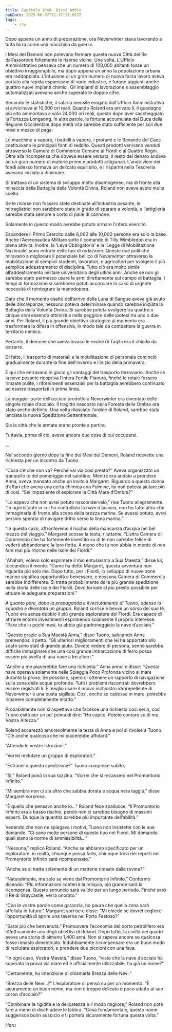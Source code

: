 ```yaml
---
title: Capitolo 1060- Dirsi Addio
pubDate: 2025-08-07T11:37:51.057Z
tags:
    - rtw
---
```



<strong> </strong>


Dopo appena un anno di preparazione, ora Neverwinter stava lavorando a tutta birra come una macchina da guerra.


I Mesi dei Demoni non potevano fermare questa nuova Città del Re dall’assorbire follemente le risorse vicine. Una volta, L’Ufficio Amministrativo pensava che un numero di 100,000 abitanti fosse un obiettivo irraggiungibile, ma dopo appena un anno la popolazione urbana era raddoppiata. L’infusione di un gran numero di nuova forza lavoro aveva portato alla rapida espansione di varie industrie, e furono aggiunti anche quattro nuovi impianti chimici. Gli impianti di lavorazione e assemblaggio automatizzati avevano anche superato le doppie cifre.


Secondo le statistiche, il salario mensile erogato dall’Ufficio Amministrativo si avvicinava ai 10,000 ori reali. Quando Roland era arrivato lì, il guadagno più alto ammontava a solo 24,000 ori reali, questo dopo aver saccheggiato la Fortezza Longsong. In altre parole, la fortuna accumulata dal Duca della Regione Occidentale dopo metà vita sarebbe stato sufficiente per soli due mesi e mezzo di paga.


Le macchine a vapore, i battelli a vapore, i profumi e le Bevande del Caos costituivano le principali fonti di reddito. Questi prodotti venivano venduti attraverso la Camera di Commercio Comune ai Fiordi e ai Quattro Regni. Oltre alla ricompensa che doveva essere versata, il resto del denaro andava ad un gran numero di materie prime e prodotti artigianali. L’andirivieni dei fondi adesso formava un delicato equilibrio, e i risparmi nella Tesoreria avevano iniziato a diminuire.


Si trattava di un sistema di sviluppo molto disomogeneo, ma di fronte alla minaccia della Battaglia della Volontà Divina, Roland non aveva avuto molta scelta.


Se le risorse non fossero state destinate all’industria pesante, le mitragliatrici non sarebbero state in grado di sparare a volontà, e l’artiglieria sarebbe stata sempre a corto di palle di cannone.


Solamente in questo modo avrebbe potuto armare l’intero esercito.


Espandere il Primo Esercito dalle 8,000 alle 10,000 persone era solo la base. Anche l’Aereonautica Militare sotto il comando di Tilly Wimbledon era in piena attività. Inoltre, la ‘Leva Obbligatoria’ e la ‘Legge di Mobilitazione Nazionale’ sono entrate nelle fasi di redazione. Queste due politiche miravano a migliorare il potenziale bellico di Neverwinter attraverso la mobilitazione di semplici studenti, lavoratori, e agricoltori per svolgere il più semplice addestramento di disciplina. Tutto ciò era molto simile all’addestramento militare universitario degli ultimi anni. Anche se non gli sarebbe stato permesso usare le armi direttamente sul campo di battaglia, i tempi di formazione si sarebbero potuti accorciare in caso di urgente necessità di reintegrare la manodopera.


Dato che il momento esatto dell’arrivo della Luna di Sangue aveva già avuto delle discrepanze, nessuno poteva determinare quando sarebbe iniziata la Battaglia della Volontà Divina. Si sarebbe potuta svolgere tra quattro o cinque anni essendo ottimisti e nella peggiore delle ipotesi tra uno o due anni. Per Roland, il più grande obiettivo strategico al momento era trasformare la difesa in offensiva, in modo tale da combattere la guerra in territorio nemico.


Pertanto, il demone che aveva invaso le rovine di Taqila era il chiodo da estrarre.


Di fatto, il trasporto di materiali e la mobilitazione di personale cominciò gradualmente durante la fine dell’inverno e l’inizio della primavera.


È qui che entravano in gioco gli vantaggi del trasporto ferroviario. Anche se la neve pesante ricopriva l’intera Fertile Pianura, finché le rotaie fossero rimaste pulite, i rifornimenti essenziali per la battaglia avrebbero continuato ad essere trasportati in prima linea.


La maggior parte dell’acciaio prodotto a Neverwinter era diventato delle singole rotaie d’acciaio. Il tragitto nascosto nella Foresta delle Ombre era stato anche definito. Una volta rilasciato l’ordine di Roland, sarebbe stata lanciata la nuova Spedizione Settentrionale.


Sia la città che le armate erano pronte a partire.


Tuttavia, prima di ciò, aveva ancora due cose di cui occuparsi.


...


Nel secondo giorno dopo la fine dei Mesi dei Demoni, Roland ricevette una richiesta per un incontro da Tuono.


“Cosa c’è che non va? Perché vai via così presto?” Aveva organizzato un tranquillo tè del pomeriggio nel salottino. Mentre era andato a prendere Anna, aveva mandato anche un invito a Margaret. Riguardo a questa donna d’affari che aveva una certa chimica con Fulmine, lui non poteva aiutare più di così. “Sei impaziente di esplorare la Città Mare d’Ombra?”


“Lo sapevo che non avrei potuto nascondervelo,” rise Tuono allegramente. “In ogni istante in cui ho controllato la nave d’acciaio, non ho fatto altro che immaginarla di fronte alla scena della brezza marina. Se avessi potuto, avrei persino sperato di navigare dritto verso la linea marina.”


“In questo caso, affronteremo il rischio della mancanza d’acqua nel bel mezzo del viaggio.” Margaret scosse la testa, riluttante. “L’altra Camera di Commercio che ha fortemente investito su di te non sarebbe felice di vederti abbandonare la loro flotta. A meno che tu non abbia in mente di non fare mai più ritorno nelle Isole dei Fiordi.”


“Ahahah, volevo solo esprimere il mio entusiasmo a Sua Maestà,” disse lui, toccandosi il mento. “Come ha detto Margaret, questa avventura non riguarda più solo me. Dopo tutto, per i Fiordi, lo sviluppo di nuove zone marine significa opportunità e benessere, e nessuna Camera di Commercio sarebbe indifferente. Si tratta probabilmente della più grande spedizione nella storia delle Isole dei Fiordi. Devo tornare al più presto possibile per attuare le adeguate preparazioni.”


<em>A quanto pare, dopo la propaganda e il reclutamento di Tuono, adesso la squadra è diventata un gruppo</em>. Roland sorrise e bevve un sorso del suo tè. Tuono era senza dubbio il più grande esploratore dei Fiordi. Era capace di attrarre enormi investimenti esprimendo solamente il proprio interesse. “Pare che in pochi mesi, tu abbia già padroneggiato la nave d’acciaio.”


“Questo grazie a Sua Maestà Anna,” disse Tuono, salutando Anna premendosi il petto. “Gli ulteriori miglioramenti che lei ha apportato allo scafo sono stati di grande aiuto. Dovete vedere di persona, sennò sarebbe difficile immaginare che una così grande imbarcazione di ferro possa essere più svelta di una nave a tre alberi.”


“Anche a me piacerebbe fare una richiesta.” Anna annuì e disse: “Questa nave operava solamente nella Spiaggia Poco Profonda vicino al mare durante la prova. Se possibile, spero di ottenere un rapporto di navigazione sulla zona delle acque profonde. Tutti i problemi riscontrati dovrebbero essere registrati lì. È meglio usare il nuovo inchiostro idrorepellente di Neverwinter e una busta sigillata. Così, anche se cadesse in mare, potrebbe rimanere completamente intatto.”


Probabilmente non si aspettava che facesse una richiesta così seria, così Tuono esitò per un po’ prima di dire: “Ho capito. Potete contare su di me, Vostra Altezza.”


Roland accarezzò amorevolmente la testa di Anna e poi si rivolse a Tuono. “C’è anche qualcosa che mi piacerebbe affidarti.”


“Attendo le vostre istruzioni.”


“Vorrei reclutare un gruppo di esploratori.”


“Estranei a questa spedizione?” Tuono comprese subito.


“Sì,” Roland posò la sua tazzina. “Vorrei che si recassero nel Promontorio Infinito.”


“Mi sembra non ci sia altro che sabbia dorata e acqua nera laggiù,” disse Margaret sorpresa.


“Ѐ quello che pensavo anche io…” Roland fece spallucce. “Il Promontorio Infinito era a basso rischio, perciò non ci sarebbe bisogno di massimi esperti. Dunque la quantità sarebbe più importante dell’abilità.”


Vedendo che non ne spiegava i motivi, Tuono non insistette con le sue domande. “Ci sono molte persone di questo tipo nei Fiordi. Mi domando quali siano le norme di ammissibilità…”


“Nessuna,” replicò Roland. “Anche se abbiamo specificato per un esploratore, in realtà, chiunque possa farlo, chiunque trovi dei reperti nel Promontorio Infinito sarà ricompensato.”


“Anche se si tratta solamente di un mattone rimasto dalle rovine?”


“Naturalmente, ma solo se viene dal Promontorio Infinito.” Confermò dicendo: “Più informazioni conterrà la reliquia, più grande sarà la ricompensa. Questo annuncio sarà valido per un lungo periodo. Finché sarò il Re di Graycastle, verrà onorato.”


“Con le vostre parole come garanzia, ho paura che quella zona sarà affollata in futuro.” Margaret sorrise e disse: “Mi chiedo se dovrei cogliere l’opportunità di aprire una taverna nel Porto Festoso?”


“Sarai più che benvenuta.” Promuovere l’economia del porto petrolifero era effettivamente uno degli obiettivi di Roland. Dopo tutto, la civiltà nei quadri aveva una storia di almeno 1,400 anni. Non si sapeva ancora se qualcosa fosse rimasto dimenticato. Indubbiamente ricompensare era un buon modo di reclutare esploratori, e prendere due piccioni con una fava.


“In ogni caso, Vostra Maestà,” disse Tuono, “visto che la nave d’acciaio ha superato la prova via mare ed è ufficialmente utilizzabile, ha già un nome?”


“Certamente, ho intenzione di chiamarla Brezza delle Nevi.”


“Brezza delle Nevi…?” L’esploratore ci pensò su per un momento. “Ѐ sicuramente un buon nome, ma non è troppo delicato e poco adatto al suo corpo d’acciaio?”


“Combinare la rigidità e la delicatezza è il modo migliore,” Roland non potè fare a meno di dischiudere le labbra. “Cosa fondamentale, questo nome suggerisce buon auspicio e ti porterà sicuramente fortuna questa volta.”


<em>Haru</em>
                                


                                



